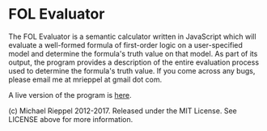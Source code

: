FOL Evaluator
=====================


The FOL Evaluator is a semantic calculator written in JavaScript which will evaluate a well-formed formula of first-order logic on a user-specified model and determine the formula's truth value on that model.  As part of its output, the program provides a description of the entire evaluation process used to determine the formula's truth value.  If you come across any bugs, please email me at mrieppel at gmail dot com.

A live version of the program is [here](http://mrieppel.net/prog/truthtable.html).

(c) Michael Rieppel 2012-2017. Released under the MIT License.  See LICENSE above for more information.